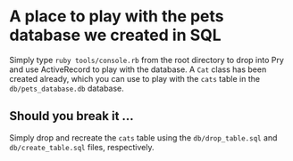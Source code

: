 # A place to play with the pets database we created in SQL
Simply type `ruby tools/console.rb` from the root directory to drop into Pry and use ActiveRecord to play with the database. A `Cat` class has been created already, which you can use to play with the `cats` table in the `db/pets_database.db` database.

## Should you break it ...
Simply drop and recreate the `cats` table using the `db/drop_table.sql` and `db/create_table.sql` files, respectively.
